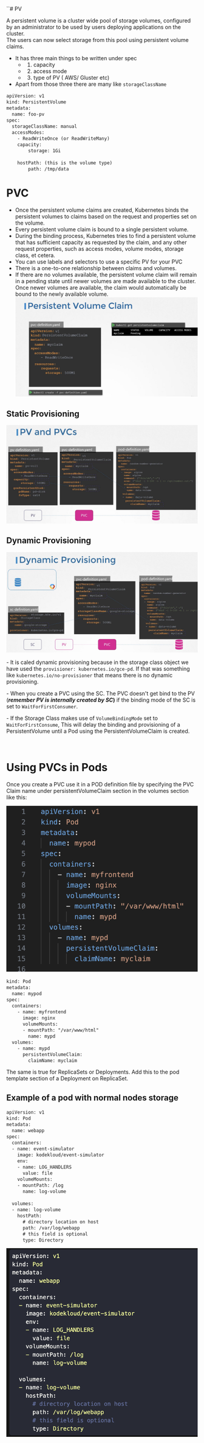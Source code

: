 \`\`# PV

A persistent volume is a cluster wide pool of storage volumes, configured by an administrator to be used by users deploying applications on the cluster.  
The users can now select storage from this pool using persistent volume claims.

- It has three main things to be written under spec
    - 1.  capacity
    - 2.  access mode
    - 3.  type of PV ( AWS/ Gluster etc)
- Apart from those three there are many like `storageClassName`

```
apiVersion: v1
kind: PersistentVolume
metadata:
  name: foo-pv
spec:
  storageClassName: manual
  accessModes: 
  	- ReadWriteOnce (or ReadWriteMany)
    capacity:
        storage: 1Gi
    
    hostPath: (this is the volume type)
        path: /tmp/data

```

# PVC

- Once the persistent volume claims are created, Kubernetes binds the persistent volumes to claims based on the request and properties set on the volume.
- Every persistent volume claim is bound to a single persistent volume.
- During the binding process, Kubernetes tries to find a persistent volume that has sufficient capacity as requested by the claim, and any other request properties, such as access modes, volume modes, storage class, et cetera.
- You can use labels and selectors to use a specific PV for your PVC
- There is a one-to-one relationship between claims and volumes.
- If there are no volumes available, the persistent volume claim will remain in a pending state until newer volumes are made available to the cluster. Once newer volumes are available, the claim would automatically be bound to the newly available volume.  
    ![b2e0c8dcab233cbf25aca0ccbe725f24.png](../_resources/b2e0c8dcab233cbf25aca0ccbe725f24.png)

## Static Provisioning

![aa1c2dc07317850c39937317e7572b9e.png](../_resources/aa1c2dc07317850c39937317e7572b9e.png)

## Dynamic Provisioning

![99137cb42a05f4f6ce1f3f6280b987b3.png](../_resources/99137cb42a05f4f6ce1f3f6280b987b3.png)

\- It is caled dynamic provisioning because in the storage class object we have used the `provisioner: kubernetes.io/gce-pd`. If that was something like `kubernetes.io/no-provisioner` that means there is no dynamic provisioning.

\- When you create a PVC using the SC. The PVC doesn't get bind to the PV (***remember PV is internally created by SC*)** if the binding mode of the SC is set to `WaitForFirstConsumer`. 

\- If the Storage Class makes use of `VolumeBindingMode` set to `WaitForFirstConsume`, This will delay the binding and provisioning of a PersistentVolume until a Pod using the PersistentVolumeClaim is created.

&nbsp;

# Using PVCs in Pods

Once you create a PVC use it in a POD definition file by specifying the PVC Claim name under persistentVolumeClaim section in the volumes section like this:

![b07e9f1b62b58f02e315923b54f477e2.png](../_resources/b07e9f1b62b58f02e315923b54f477e2.png)

```
kind: Pod
metadata:
  name: mypod
spec:
  containers:
    - name: myfrontend
      image: nginx
      volumeMounts:
      - mountPath: "/var/www/html"
        name: mypd
  volumes:
    - name: mypd
      persistentVolumeClaim:
        claimName: myclaim
```

The same is true for ReplicaSets or Deployments. Add this to the pod template section of a Deployment on ReplicaSet.

## Example of a pod with normal nodes storage

```
apiVersion: v1
kind: Pod
metadata:
  name: webapp
spec:
  containers:
  - name: event-simulator
    image: kodekloud/event-simulator
    env:
    - name: LOG_HANDLERS
      value: file
    volumeMounts:
    - mountPath: /log
      name: log-volume

  volumes:
  - name: log-volume
    hostPath:
      # directory location on host
      path: /var/log/webapp
      # this field is optional
      type: Directory
```

![18e8547c2ee29bb4b69b125053fa0344.png](../_resources/18e8547c2ee29bb4b69b125053fa0344.png)